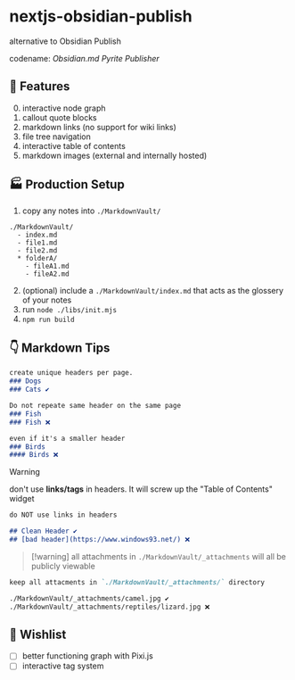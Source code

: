 # nextjs-obsidian-publish
alternative to Obsidian Publish

codename: *Obsidian.md Pyrite Publisher*

## 🎁 Features
0. interactive node graph
0. callout quote blocks
0. markdown links (no support for wiki links)
0. file tree navigation
0. interactive table of contents
0. markdown images (external and internally hosted)

## 🏭 Production Setup
1. copy any notes into `./MarkdownVault/`

```shell
./MarkdownVault/
  - index.md
  - file1.md
  - file2.md
  * folderA/
    - fileA1.md
    - fileA2.md
```

2. (optional) include a `./MarkdownVault/index.md` that acts as the glossery of your notes
3. run `node ./libs/init.mjs`
4. `npm run build`


## 👇 Markdown Tips 
```md
create unique headers per page.
### Dogs 
### Cats ✔

Do not repeate same header on the same page
### Fish 
### Fish ❌ 

even if it's a smaller header
### Birds 
#### Birds ❌
```
> [!warning]
> don't use **links/tags** in headers. It will screw up the "Table of Contents" widget

```md
do NOT use links in headers

## Clean Header ✔
## [bad header](https://www.windows93.net/) ❌
```

>[!warning] all attachments in `./MarkdownVault/_attachments` will all be publicly viewable

```md
keep all attacments in `./MarkdownVault/_attachments/` directory

./MarkdownVault/_attachments/camel.jpg ✔
./MarkdownVault/_attachments/reptiles/lizard.jpg ❌
```

## 🌠 Wishlist 
- [ ] better functioning graph with Pixi.js
- [ ] interactive tag system
